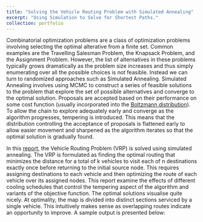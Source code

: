 ```yaml
---
title: "Solving the Vehicle Routing Problem with Simulated Annealing"
excerpt: "Using Simulation to Solve for Shortest Paths."
collection: portfolio
---
```


Combinatorial optimization problems are a class of optimization problems involving selecting the optimal alterative from a finite set. Common examples are the Travelling Salesman Problem, the Knapsack Problem, and the Assignment Problem. However, the list of alternatives in these problems typically grows dramatically as the problem size increases and thus simply enumerating over all the possible choices is not feasible. Instead we can turn to randomized approaches such as Simulated Annealing. Simulated Annealing involves using MCMC to construct a series of feasible solutions to the problem that explore the set of possible alternatives and converge to the optimal solution. Proposals are accepted based on their performance on some cost function (usually incorporated into the [Boltzmann distribution](https://en.wikipedia.org/wiki/Boltzmann_distribution)). To allow the chain to explore adequately early and converge as the algorithm progresses, tempering is introduced. This means that the distribution controlling the acceptance of proposals is flattened early to allow easier movement and sharpened as the algorithm iterates so that the optimal solution is gradually found.

In this [report](https://ameerd.github.io/files/VRP-Project---Github-Version.html), the Vehicle Routing Problem (VRP) is solved using simulated annealing. The VRP is formulated as finding the optimal routing that minimizes the distance for a total of k vehicles to visit each of n destinations exactly once before returning to the initial source node. This requires assigning destinations to each vehicle and then optimizing the route of each vehicle over its assigned nodes. This report examine the effects of different cooling schedules that control the tempering aspect of the algorithm and variants of the objective function. The optimal solutions visualise quite nicely. At optimality, the map is divided into distinct sections serviced by a single vehicle. This intuitively makes sense as overlapping routes indicate an opportunity to improve. A sample output is presented below:

